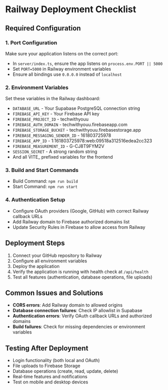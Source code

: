 # Railway Deployment Checklist

## Required Configuration 

### 1. Port Configuration
Make sure your application listens on the correct port:
- In `server/index.ts`, ensure the app listens on `process.env.PORT || 5000` 
- Set `PORT=5000` in Railway environment variables
- Ensure all bindings use `0.0.0.0` instead of `localhost`

### 2. Environment Variables
Set these variables in the Railway dashboard:
- `DATABASE_URL` - Your Supabase PostgreSQL connection string
- `FIREBASE_API_KEY` - Your Firebase API key
- `FIREBASE_PROJECT_ID` - techwithyouu
- `FIREBASE_AUTH_DOMAIN` - techwithyouu.firebaseapp.com
- `FIREBASE_STORAGE_BUCKET` - techwithyouu.firebasestorage.app
- `FIREBASE_MESSAGING_SENDER_ID` - 161803725978
- `FIREBASE_APP_ID` - 1:161803725978:web:09518a312516edea2cc323
- `FIREBASE_MEASUREMENT_ID` - G-CJ8T9FYM2V
- `SESSION_SECRET` - A strong random string
- And all VITE_ prefixed variables for the frontend

### 3. Build and Start Commands
- Build Command: `npm run build`
- Start Command: `npm run start`

### 4. Authentication Setup
- Configure OAuth providers (Google, GitHub) with correct Railway callback URLs
- Add Railway domain to Firebase authorized domains list
- Update Security Rules in Firebase to allow access from Railway

## Deployment Steps

1. Connect your GitHub repository to Railway
2. Configure all environment variables  
3. Deploy the application
4. Verify the application is running with health check at `/api/health`
5. Test all features (authentication, database operations, file uploads)

## Common Issues and Solutions

- **CORS errors**: Add Railway domain to allowed origins
- **Database connection failures**: Check IP allowlist in Supabase
- **Authentication errors**: Verify OAuth callback URLs and authorized domains
- **Build failures**: Check for missing dependencies or environment variables

## Testing After Deployment

- Login functionality (both local and OAuth)
- File uploads to Firebase Storage
- Database operations (create, read, update, delete)
- Real-time features and notifications
- Test on mobile and desktop devices